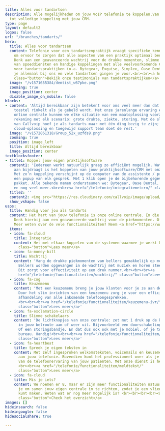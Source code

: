 ```yaml
---
title: Alles voor tandartsen
description: Alle mogelijkheden om jouw VoIP telefonie te koppelen.Van Chrome integratie
  tot volledige koppeling met jouw CRM.
type: page
layout: default2
logos: false
url: "/branches/tandarts/"
hero:
  title: Alles voor tandartsen
  content: Telefonie voor een tandartsenpraktijk vraagt specifieke kennis en toepassingen
    om ervoor te zorgen dat alle aspecten van een praktijk optimaal bediend worden.
    Denk aan een geavanceerde wachtrij voor de drukke momenten, slimme op maat inrichtingen
    van spoeddiensten en handige koppelingen met alle veelvoorkomende CRM systemen
    voor tandartspraktijken (o.a. Bytegear, Exquise, Simplex, Oase Dental). Dit vind
    je allemaal bij ons en vele tandartsen gingen je voor.<br><br><a href="/testimonials/"
    class="button">Bekijk onze testimonials van tandartspraktijken</a>
  image: "/v1571655384/dentist_w87pke.png"
  zooming: true
  image_position: center
  disable_image_on_mobile: false
blocks:
- content: 'Altijd bereikbaar zijn betekent voor ons veel meer dan dat er ergens een
    toestel rinkelt als je gebeld wordt. Met onze jarenlange ervaring én uitgekiende
    online centrale kunnen we elke situatie van een maatoplossing voorzien. We houden
    rekening met elk scenario: grote drukte, ziekte, storing. Met de slimme tools
    van Callvoip hoef je als tandarts maar met één ding bezig te zijn; je vak. Onze
    cloud-oplossing en toegewijd support team doet de rest.'
  image: "/v1572861318/Group_52x_uzfds9.png"
  zooming: true
  position: image_left
  title: Altijd bereikbaar
  image_position: center
textblocksfooter:
- title1: Koppel jouw eigen praktijksoftware
  content1: 'Iedereen werkt natuurlijk graag zo efficiënt mogelijk. Wat daar echt
    aan bijdraagt is het koppelen van jouw praktijksoftware/CRM met onze telefonie.
    Met zo’n koppeling verschijnt op de computer van de assistente / praktijkondersteuner
    een popup van elk gesprek. Met 1 klik open je de bijbehorende gegevens in jouw
    pakket. Alle bekende namen ondersteunen we: Bytegear, Oase Dental, Exquise, Simplex
    en nog veel meer.<br><br><a href="/telefonie/integratiemetcrm/" class="button">Lees meer over integratie</a>'
  title2: ''
  content2: <img src="https://res.cloudinary.com/callvoip/image/upload/v1601302814/exquise_llmfrz.png">
  show_vshape: false
usps:
  title: Handig voor jou als tandarts
  content: Het hart van jouw telefonie is onze online centrale. En die kan een aantal erg handige zaken voor elke tandartspraktijk.
    Denk hierbij aan een geavanceerde wachtrij voor de piekmomenten. Of de mogelijkheid om voor elke gelegenheid je eigen teksten in te spreken.
    Meer weten over de vele functionaliteiten? Neem <a href="https://www.callvoip.nl/contact/">contact</a> met ons op, we vertellen je er alles over!
  items:
  - icon: fa-cloud
    title: Integratie
    content: Het met elkaar koppelen van de systemen waarmee je werkt kan veel tijdswinst opleveren. Daarom hebben wij een standaard Chrome integratie en kunnen ook nog eens koppelen met lange lijst pakketten, zoals bekende praktijksoftwaresystemen als Oase Dental, Excuise en vele anderen.<br><br><a href="/telefonie/integratie/"
      class="button">Lees meer</a>
  - icon: fa-money-bill
    title: Wachtrij
    content: 'Vang de drukke piekmomenten van bellers gemakkelijk op met onze geavanceerde wachtrij.
      Bellers worden opgevangen in de wachtrij met muziek en horen steeds hoeveel wachtenden nog voor ze zijn.
      Dit zorgt voor effectiviteit op een druk nummer.<br><br><br><a
      href="/telefonie/functionaliteiten/wachtrij/" class="button">Lees meer</a>'
  - icon: fa-cog
    title: Keuzemenu
    content: 'Met een keuzemenu breng je jouw klanten voor je ze aan de lijn hebt al bij de juiste persoon.
      Door het slim inrichten van een keuzemenu zorg je voor een efficiënte en klantvriendelijke 
      afhandeling van alle inkomende telefoongesprekken. 
      <br><br><br><a href="/telefonie/functionaliteiten/keuzemenu-ivr/"
      class="button">Lees meer</a>'
  - icon: fa-exclamation-circle
    title: Slimme schakelaars
    content: 'De lichtknopjes van onze centrale: zet met 1 druk op de knop een afslag
      in jouw belroute aan of weer uit. Bijvoorbeeld een doorschakeling naar je mobiel.
      Of een storingsbandje. En dat dus ook ook met je mobiel, of je toestel op je
      bureau. Handig!<br><br><br><a href="/telefonie/functionaliteiten/omleiding-flow-control/"
      class="button">Lees meer</a>'
  - icon: fa-heartbeat
    title: Spreek je eigen teksten in
    content: Met zelf ingesproken welkomsteksten, voicemails en keuzemenu's geef je een persoonlijke teint
      aan jouw telefonie. Bovendien komt het professioneel over als je je eigen 'stem' laat horen in alle aspecten
      van de telefoonervaring van jouw patienten. Met onze dienst is het zelf inspreken zo geregeld! 
      <br><br><a href="/telefonie/functionaliteiten/meldtekst/"
      class="button">Lees meer</a>
  - icon: fa-cloud
    title: Mis je iets?
    content: We noemen er 8, maar er zijn meer functionaliteiten natuurlijk. We bellen
      je om samen jouw eigen centrale in te richten, zodat je een vliegende start
      kunt maken. Weten wat er nog meer mogelijk is? <br><br><br><br><a href="/telefonie/functionaliteiten/"
      class="button">Check het overzicht</a>
images: []
hideinsearch: false
hideingoogle: false
hidesocialshare: true

---
```

